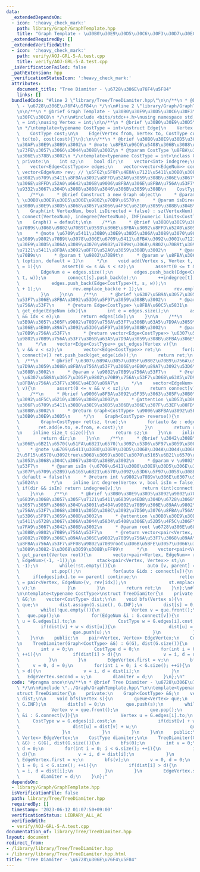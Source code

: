 ```yaml
---
data:
  _extendedDependsOn:
  - icon: ':heavy_check_mark:'
    path: library/Graph/GraphTemplate.hpp
    title: "Graph Template - \u30B0\u30E9\u30D5\u30C6\u30F3\u30D7\u30EC\u30FC\u30C8"
  _extendedRequiredBy: []
  _extendedVerifiedWith:
  - icon: ':heavy_check_mark:'
    path: verify/AOJ-GRL-5-A.test.cpp
    title: verify/AOJ-GRL-5-A.test.cpp
  _isVerificationFailed: false
  _pathExtension: hpp
  _verificationStatusIcon: ':heavy_check_mark:'
  attributes:
    document_title: "Tree Diamiter - \u6728\u306E\u76F4\u5F84"
    links: []
  bundledCode: "#line 2 \"library/Tree/TreeDiamiter.hpp\"\n\n/**\n * @brief Tree Diamiter\
    \ - \u6728\u306E\u76F4\u5F84\n */\n\n#line 2 \"library/Graph/GraphTemplate.hpp\"\
    \n\n/**\n * @brief Graph Template - \u30B0\u30E9\u30D5\u30C6\u30F3\u30D7\u30EC\
    \u30FC\u30C8\n */\n\n#include <bits/stdc++.h>\nusing namespace std;\n\nusing EdgeNum\
    \ = int;\nusing Vertex = int;\n\n/**\n * @brief \u30B0\u30E9\u30D5\u306E\u8FBA\
    \n */\ntemplate<typename CostType = int>\nstruct Edge{\n    Vertex from, to;\n\
    \    CostType cost;\n\n    Edge(Vertex from, Vertex to, CostType cost) : from(from),\
    \ to(to), cost(cost){}\n};\n\n/**\n * @brief \u30B0\u30E9\u30D5\u3092\u8868\u3059\
    \u30AF\u30E9\u30B9\u3002\n * @note \u8FBA\u96C6\u5408\u306B\u3088\u3063\u3066\u5B9F\
    \u73FE\u3057\u3066\u3044\u308B\u3002\n * @tparam CostType \u8FBA\u306E\u91CD\u307F\
    \u306E\u578B\u3002\n */\ntemplate<typename CostType = int>\nclass Graph{\n   \
    \ private:\n    int sz;\n    bool dir;\n    vector<int> indegree;\n\n    public:\n\
    \    vector<Edge<CostType>> edges;\n    vector<vector<EdgeNum>> connect;\n   \
    \ vector<EdgeNum> rev; // \u5F62\u5F0F\u4E0A\u7121\u5411\u30B0\u30E9\u30D5\u3067\
    \u3082\u6709\u5411\u8FBA\u3092\u8FFD\u52A0\u3059\u308B\u306E\u3067\u3001\u8FBA\
    \u306E\u8FFD\u52A0\u6642\u306B\u9006\u8FBA\u306E\u8FBA\u756A\u53F7\u3092\u8A18\
    \u9332\u3067\u304D\u308B\u3088\u3046\u306B\u3059\u308B\n    CostType INF;\n\n\
    \    /**\n     * @brief Construct a new Graph object\n     * @param VertexNum\
    \ \u30B0\u30E9\u30D5\u306E\u9802\u70B9\u6570\n     * @param isDirected \u6709\u5411\
    \u30B0\u30E9\u30D5\u3068\u3057\u3066\u4F5C\u6210\u3059\u308B\u304B\n     */\n\
    \    Graph(int VertexNum, bool isDirected = false) : sz(VertexNum), dir(isDirected),\
    \ connect(VertexNum), indegree(VertexNum), INF(numeric_limits<CostType>::max()){}\n\
    \n    Graph() = default;\n\n    /**\n     * @brief \u30B0\u30E9\u30D5\u306B\u9802\
    \u70B9s\u3068\u9802\u70B9t\u9593\u306E\u8FBA\u3092\u8FFD\u52A0\u3059\u308B\u3002\
    \n     * @note \u6709\u5411\u30B0\u30E9\u30D5\u306A\u3089\u3070\u9802\u70B9s\u304B\
    \u3089\u9802\u70B9t\u3078\u306E\u6709\u5411\u8FBA\u3092\u3001\u7121\u5411\u30B0\
    \u30E9\u30D5\u306A\u3089\u3070\u9802\u70B9s\u3068\u9802\u70B9t\u3092\u7D50\u3076\
    \u7121\u5411\u8FBA\u3092\u8FFD\u52A0\u3059\u308B\u3002\n     * @param s \u9802\
    \u70B9s\n     * @param t \u9802\u70B9t\n     * @param w \u8FBA\u306E\u91CD\u307F\
    \ (option, default = 1)\n     */\n    void add(Vertex s, Vertex t, CostType w\
    \ = 1){\n        assert(0 <= s && s < sz);\n        assert(0 <= t && t < sz);\n\
    \        EdgeNum e = edges.size();\n        edges.push_back(Edge<CostType>(s,\
    \ t, w));\n        connect[s].push_back(e);\n        ++indegree[t];\n        if(!dir){\n\
    \            edges.push_back(Edge<CostType>(t, s, w));\n            connect[t].push_back(e\
    \ + 1);\n            rev.emplace_back(e + 1);\n            rev.emplace_back(e);\n\
    \        }\n    }\n\n    /**\n     * @brief \u6307\u5B9A\u3057\u305F\u8FBA\u756A\
    \u53F7\u306E\u8FBA\u3092\u53D6\u5F97\u3059\u308B\u3002\n     * @param idx \u8FBA\
    \u756A\u53F7\n     * @return Edge<CostType> \u8FBA\u60C5\u5831\n     */\n    Edge<CostType>\
    \ get_edge(EdgeNum idx){\n        int e = edges.size();\n        assert(0 <= idx\
    \ && idx < e);\n        return edges[idx];\n    }\n\n    /**\n     * @brief \u6307\
    \u5B9A\u3057\u305F\u9802\u70B9\u756A\u53F7\u306B\u63A5\u7D9A\u3059\u308B\u8FBA\
    \u306E\u4E00\u89A7\u3092\u53D6\u5F97\u3059\u308B\u3002\n     * @param v \u9802\
    \u70B9\u756A\u53F7\n     * @return vector<Edge<CostType>> \u6307\u5B9A\u3057\u305F\
    \u9802\u70B9\u756A\u53F7\u306B\u63A5\u7D9A\u3059\u308B\u8FBA\u306E\u4E00\u89A7\
    \n     */\n    vector<Edge<CostType>> get_edges(Vertex v){\n        assert(0 <=\
    \ v && v < sz);\n        vector<Edge<CostType>> ret;\n        for(auto &idx :\
    \ connect[v]) ret.push_back(get_edge(idx));\n        return ret;\n    }\n\n  \
    \  /**\n     * @brief \u6307\u5B9A\u3057\u305F\u9802\u70B9\u756A\u53F7\u306B\u63A5\
    \u7D9A\u3059\u308B\u8FBA\u756A\u53F7\u306E\u4E00\u89A7\u3092\u53D6\u5F97\u3059\
    \u308B\u3002\n     * @param v \u9802\u70B9\u756A\u53F7\n     * @return vector<EdgeNum>\
    \ \u6307\u5B9A\u3057\u305F\u9802\u70B9\u756A\u53F7\u306B\u63A5\u7D9A\u3059\u308B\
    \u8FBA\u756A\u53F7\u306E\u4E00\u89A7\n     */\n    vector<EdgeNum> get_list(Vertex\
    \ v){\n        assert(0 <= v && v < sz);\n        return connect[v];\n    }\n\n\
    \    /**\n     * @brief \u9006\u8FBA\u3092\u5F35\u3063\u305F\u30B0\u30E9\u30D5\
    \u3092\u4F5C\u6210\u3059\u308B\u3002\n     * @attention \u3053\u306E\u64CD\u4F5C\
    \u306F\u6709\u5411\u30B0\u30E9\u30D5\u306B\u306E\u307F\u53EF\u80FD\u3067\u3042\
    \u308B\u3002\n     * @return Graph<CostType> \u9006\u8FBA\u3092\u5F35\u3063\u305F\
    \u30B0\u30E9\u30D5\n     */\n    Graph<CostType> reverse(){\n        assert(dir);\n\
    \        Graph<CostType> ret(sz, true);\n        for(auto &e : edges){\n     \
    \       ret.add(e.to, e.from, e.cost);\n        }\n        return ret;\n    }\n\
    \n    inline size_t size(){\n        return sz;\n    }\n\n    inline bool directed(){\n\
    \        return dir;\n    }\n\n    /**\n     * @brief \u3042\u308B\u9802\u70B9\
    \u306E\u6B21\u6570(\u51FA\u6B21\u6570)\u3092\u53D6\u5F97\u3059\u308B\u3002\n \
    \    * @note \u6709\u5411\u30B0\u30E9\u30D5\u306B\u304A\u3044\u3066\u3001\u7B2C\
    2\u5F15\u6570\u3092true\u306B\u3059\u308C\u3070\u5165\u6B21\u6570\u3092\u5F97\u308B\
    \u3053\u3068\u304C\u3067\u304D\u308B\u3002\n     * @param v \u9802\u70B9\u756A\
    \u53F7\n     * @param isIn (\u6709\u5411\u30B0\u30E9\u30D5\u306E\u3068\u304D\u306E\
    \u307F\u6709\u52B9)\u5165\u6B21\u6570\u3092\u53D6\u5F97\u3059\u308B\u304B (option,\
    \ default = false)\n     * @return int \u9802\u70B9v\u306E\u6307\u5B9A\u3057\u305F\
    \u5024\n     */\n    inline int degree(Vertex v, bool isIn = false){\n       \
    \ if(dir && isIn) return indegree[v];\n        return (int)connect[v].size();\n\
    \    }\n\n    /**\n     * @brief \u30B0\u30E9\u30D5\u3092\u9802\u70B9root\u3092\
    \u6839\u3068\u3057\u305F\u7121\u5411\u6839\u4ED8\u304D\u6728\u3068\u307F\u306A\
    \u3057\u305F\u3068\u304D\u3001\u5404\u9802\u70B9\u306E\u89AA\u9802\u70B9\u306E\
    \u756A\u53F7\u3068\u3001\u305D\u308C\u3092\u7D50\u3076\u8FBA\u756A\u53F7\u3092\
    \u53D6\u5F97\u3059\u308B\u3002\n     * @attention \u30B0\u30E9\u30D5\u304C\u7121\
    \u5411\u6728\u3067\u306A\u3044\u5834\u5408\u306E\u52D5\u4F5C\u306F\u672A\u5B9A\
    \u7FA9\u3067\u3042\u308B\u3002\n     * @param root \u6728\u306E\u6839\u3068\u3059\
    \u308B\u9802\u70B9\u756A\u53F7\n     * @return vector<pair<Vertex, EdgeNum>> \u5404\
    \u9802\u70B9\u306E\u89AA\u306E\u9802\u70B9\u756A\u53F7\u3068\u89AA\u3078\u306E\
    \u8FBA\u756A\u53F7\uFF08\u9802\u70B9root\u306B\u5BFE\u3057\u3066\u306F\u3069\u3061\
    \u3089\u3082-1\u3068\u3059\u308B\uFF09\n     */\n    vector<pair<Vertex, EdgeNum>>\
    \ get_parent(Vertex root){\n        vector<pair<Vertex, EdgeNum>> ret(sz, pair<Vertex,\
    \ EdgeNum>(-1, -1));\n        stack<pair<Vertex, Vertex>> st;\n        st.emplace(root,\
    \ -1);\n        while(!st.empty()){\n            auto [v, parent] = st.top();\n\
    \            st.pop();\n            for(auto &idx : connect[v]){\n           \
    \     if(edges[idx].to == parent) continue;\n                ret[edges[idx].to]\
    \ = pair<Vertex, EdgeNum>(v, rev[idx]);\n                st.emplace(edges[idx].to,\
    \ v);\n            }\n        }\n        return ret;\n    }\n};\n#line 8 \"library/Tree/TreeDiamiter.hpp\"\
    \n\ntemplate<typename CostType>\nstruct TreeDiamiter{\n    private:\n    Graph<CostType>\
    \ &G;\n    vector<CostType> dist;\n\n    void bfs(Vertex s){\n        queue<Vertex>\
    \ que;\n        dist.assign(G.size(), G.INF);\n        dist[s] = 0;\n        que.push(s);\n\
    \        while(!que.empty()){\n            Vertex v = que.front();\n         \
    \   que.pop();\n            for(EdgeNum &i : G.connect[v]){\n                Vertex\
    \ u = G.edges[i].to;\n                CostType w = G.edges[i].cost;\n        \
    \        if(dist[v] + w < dist[u]){\n                    dist[u] = dist[v] + w;\n\
    \                    que.push(u);\n                }\n            }\n        }\n\
    \    }\n\n    public:\n    pair<Vertex, Vertex> EdgeVertex;\n    CostType diamiter;\n\
    \n    TreeDiamiter(Graph<CostType> &G) : G(G), dist(G.size()){\n        bfs(0);\n\
    \        int v = 0;\n        CostType d = 0;\n        for(int i = 0; i < G.size();\
    \ ++i){\n            if(dist[i] > d){\n                v = i, d = dist[i];\n \
    \           }\n        }\n        EdgeVertex.first = v;\n        bfs(v);\n   \
    \     v = 0, d = 0;\n        for(int i = 0; i < G.size(); ++i){\n            if(dist[i]\
    \ > d){\n                v = i, d = dist[i];\n            }\n        }\n     \
    \   EdgeVertex.second = v;\n        diamiter = d;\n    }\n};\n"
  code: "#pragma once\n\n/**\n * @brief Tree Diamiter - \u6728\u306E\u76F4\u5F84\n\
    \ */\n\n#include \"../Graph/GraphTemplate.hpp\"\n\ntemplate<typename CostType>\n\
    struct TreeDiamiter{\n    private:\n    Graph<CostType> &G;\n    vector<CostType>\
    \ dist;\n\n    void bfs(Vertex s){\n        queue<Vertex> que;\n        dist.assign(G.size(),\
    \ G.INF);\n        dist[s] = 0;\n        que.push(s);\n        while(!que.empty()){\n\
    \            Vertex v = que.front();\n            que.pop();\n            for(EdgeNum\
    \ &i : G.connect[v]){\n                Vertex u = G.edges[i].to;\n           \
    \     CostType w = G.edges[i].cost;\n                if(dist[v] + w < dist[u]){\n\
    \                    dist[u] = dist[v] + w;\n                    que.push(u);\n\
    \                }\n            }\n        }\n    }\n\n    public:\n    pair<Vertex,\
    \ Vertex> EdgeVertex;\n    CostType diamiter;\n\n    TreeDiamiter(Graph<CostType>\
    \ &G) : G(G), dist(G.size()){\n        bfs(0);\n        int v = 0;\n        CostType\
    \ d = 0;\n        for(int i = 0; i < G.size(); ++i){\n            if(dist[i] >\
    \ d){\n                v = i, d = dist[i];\n            }\n        }\n       \
    \ EdgeVertex.first = v;\n        bfs(v);\n        v = 0, d = 0;\n        for(int\
    \ i = 0; i < G.size(); ++i){\n            if(dist[i] > d){\n                v\
    \ = i, d = dist[i];\n            }\n        }\n        EdgeVertex.second = v;\n\
    \        diamiter = d;\n    }\n};"
  dependsOn:
  - library/Graph/GraphTemplate.hpp
  isVerificationFile: false
  path: library/Tree/TreeDiamiter.hpp
  requiredBy: []
  timestamp: '2023-06-12 01:07:50+09:00'
  verificationStatus: LIBRARY_ALL_AC
  verifiedWith:
  - verify/AOJ-GRL-5-A.test.cpp
documentation_of: library/Tree/TreeDiamiter.hpp
layout: document
redirect_from:
- /library/library/Tree/TreeDiamiter.hpp
- /library/library/Tree/TreeDiamiter.hpp.html
title: "Tree Diamiter - \u6728\u306E\u76F4\u5F84"
---
```

